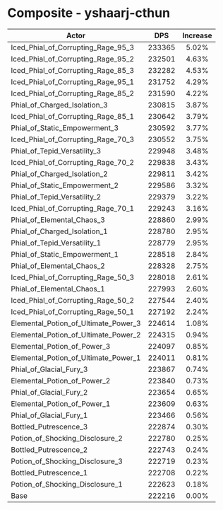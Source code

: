 # Composite - yshaarj-cthun
| Actor | DPS | Increase |
|---|:---:|:---:|
|Iced_Phial_of_Corrupting_Rage_95_3|233365|5.02%|
|Iced_Phial_of_Corrupting_Rage_95_2|232501|4.63%|
|Iced_Phial_of_Corrupting_Rage_85_3|232282|4.53%|
|Iced_Phial_of_Corrupting_Rage_95_1|231752|4.29%|
|Iced_Phial_of_Corrupting_Rage_85_2|231590|4.22%|
|Phial_of_Charged_Isolation_3|230815|3.87%|
|Iced_Phial_of_Corrupting_Rage_85_1|230642|3.79%|
|Phial_of_Static_Empowerment_3|230592|3.77%|
|Iced_Phial_of_Corrupting_Rage_70_3|230552|3.75%|
|Phial_of_Tepid_Versatility_3|229948|3.48%|
|Iced_Phial_of_Corrupting_Rage_70_2|229838|3.43%|
|Phial_of_Charged_Isolation_2|229811|3.42%|
|Phial_of_Static_Empowerment_2|229586|3.32%|
|Phial_of_Tepid_Versatility_2|229379|3.22%|
|Iced_Phial_of_Corrupting_Rage_70_1|229243|3.16%|
|Phial_of_Elemental_Chaos_3|228860|2.99%|
|Phial_of_Charged_Isolation_1|228780|2.95%|
|Phial_of_Tepid_Versatility_1|228779|2.95%|
|Phial_of_Static_Empowerment_1|228518|2.84%|
|Phial_of_Elemental_Chaos_2|228328|2.75%|
|Iced_Phial_of_Corrupting_Rage_50_3|228018|2.61%|
|Phial_of_Elemental_Chaos_1|227993|2.60%|
|Iced_Phial_of_Corrupting_Rage_50_2|227544|2.40%|
|Iced_Phial_of_Corrupting_Rage_50_1|227192|2.24%|
|Elemental_Potion_of_Ultimate_Power_3|224614|1.08%|
|Elemental_Potion_of_Ultimate_Power_2|224315|0.94%|
|Elemental_Potion_of_Power_3|224097|0.85%|
|Elemental_Potion_of_Ultimate_Power_1|224011|0.81%|
|Phial_of_Glacial_Fury_3|223867|0.74%|
|Elemental_Potion_of_Power_2|223840|0.73%|
|Phial_of_Glacial_Fury_2|223654|0.65%|
|Elemental_Potion_of_Power_1|223609|0.63%|
|Phial_of_Glacial_Fury_1|223466|0.56%|
|Bottled_Putrescence_3|222874|0.30%|
|Potion_of_Shocking_Disclosure_2|222780|0.25%|
|Bottled_Putrescence_2|222743|0.24%|
|Potion_of_Shocking_Disclosure_3|222719|0.23%|
|Bottled_Putrescence_1|222708|0.22%|
|Potion_of_Shocking_Disclosure_1|222623|0.18%|
|Base|222216|0.00%|
